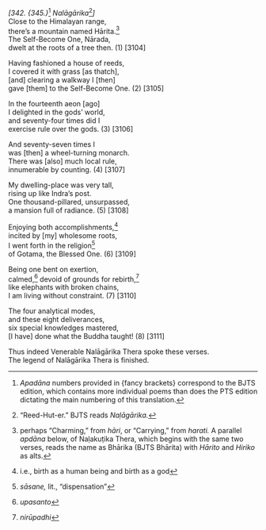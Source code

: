 *\[342. {345.}*[^1] *Nalāgārika*[^2]*\]*  
Close to the Himalayan range,  
there’s a mountain named Hārita.[^3]  
The Self-Become One, Nārada,  
dwelt at the roots of a tree then. (1) \[3104\]

Having fashioned a house of reeds,  
I covered it with grass \[as thatch\],  
\[and\] clearing a walkway I \[then\]  
gave \[them\] to the Self-Become One. (2) \[3105\]

In the fourteenth aeon \[ago\]  
I delighted in the gods’ world,  
and seventy-four times did I  
exercise rule over the gods. (3) \[3106\]

And seventy-seven times I  
was \[then\] a wheel-turning monarch.  
There was \[also\] much local rule,  
innumerable by counting. (4) \[3107\]

My dwelling-place was very tall,  
rising up like Indra’s post.  
One thousand-pillared, unsurpassed,  
a mansion full of radiance. (5) \[3108\]

Enjoying both accomplishments,[^4]  
incited by \[my\] wholesome roots,  
I went forth in the religion[^5]  
of Gotama, the Blessed One. (6) \[3109\]

Being one bent on exertion,  
calmed,[^6] devoid of grounds for rebirth,[^7]  
like elephants with broken chains,  
I am living without constraint. (7) \[3110\]

The four analytical modes,  
and these eight deliverances,  
six special knowledges mastered,  
\[I have\] done what the Buddha taught! (8) \[3111\]

Thus indeed Venerable Nalāgārika Thera spoke these verses.  
The legend of Nalāgārika Thera is finished.

[^1]: *Apadāna* numbers provided in {fancy brackets} correspond to the BJTS edition, which contains more individual poems than does the PTS edition dictating the main numbering of this translation.

[^2]: “Reed-Hut-er.” BJTS reads *Naḷāgārika.*

[^3]: perhaps “Charming,” from *hāri*, or “Carrying,” from *harati.* A parallel *apdāna* below, of Naḷakuṭika Thera, which begins with the same two verses, reads the name as Bhārika (BJTS Bhārita) with *Hārito* and *Hiriko* as alts.

[^4]: i.e., birth as a human being and birth as a god

[^5]: *sāsane,* lit., “dispensation”

[^6]: *upasanto*

[^7]: *nirūpadhi*
